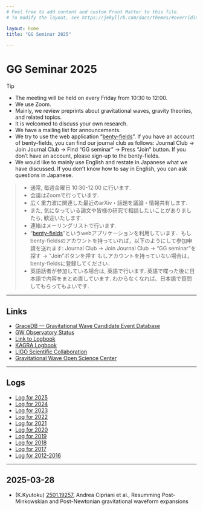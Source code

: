 ```yaml
---
# Feel free to add content and custom Front Matter to this file.
# To modify the layout, see https://jekyllrb.com/docs/themes/#overriding-theme-defaults

layout: home
title: "GG Seminar 2025"

---
```


# GG Seminar 2025

> [!TIP]
> - The meeting will be held on every Friday from 10:30 to 12:00.
> - We use Zoom.
> - Mainly, we review preprints about gravitational waves, gravity theories, and related topics.
> - It is welcomed to discuss your own research.
> - We have a mailing list for announcements.
> - We try to use the web application “[benty-fields](https://www.benty-fields.com/)”. If you have an account of benty-fields, you can find our journal club as follows: Journal Club -> Join Journal Club -> Find “GG seminar” -> Press “Join” button. If you don’t have an account, please sign-up to the benty-fields.
> - We would like to mainly use English and restate in Japanese what we have discussed. If you don’t know how to say in English, you can ask questions in Japanese.


> - 通常, 毎週金曜日 10:30-12:00 に行います.
> - 会議はZoomで行っています.
> - 広く重力波に関連した最近のarXiv・話題を議論・情報共有します.
> - また, 気になっている論文や皆様の研究で相談したいことがありましたら, 歓迎いたします.
> - 連絡はメーリングリストで行います.
> - “[benty-fields](https://www.benty-fields.com/)”というwebアプリケーションを利用しています．もしbenty-fieldsのアカウントを持っていれば，以下のようにして参加申請を送れます: Journal Club -> Join Journal Club -> “GG seminar”を探す -> “Join”ボタンを押す もしアカウントを持っていない場合は，benty-fieldsに登録してください．
> - 英語話者が参加している場合は, 英語で行います. 英語で喋った後に日本語で内容をまとめ直しています. わからなくなれば、日本語で質問してもらってもよいです.

---
## Links
 - [GraceDB — Gravitational Wave Candidate Event Database](https://gracedb.ligo.org/latest/)
 - [GW Observatory Status](https://www.gw-openscience.org/detector_status/)
 - [Link to Logbook](https://monitor.ligo.org/gwstatus)
 - [KAGRA Logbook](http://klog.icrr.u-tokyo.ac.jp/osl/?c=1)
 - [LIGO Scientific Collaboration](https://www.ligo.org/)
 - [Gravitational Wave Open Science Center](https://www.gw-openscience.org/)

---
## Logs
- [Log for 2025](https://www2.yukawa.kyoto-u.ac.jp/~takafumi.kakehi/GG2025_pub.html)
- [Log for 2024](https://www2.yukawa.kyoto-u.ac.jp/~takafumi.kakehi/GG2024_pub.html)
- [Log for 2023](https://www2.yukawa.kyoto-u.ac.jp/~takafumi.kakehi/GG2023_pub.html)
- [Log for 2022](https://www-tap.scphys.kyoto-u.ac.jp/~yamamoto/GG2022_pub.html)
- [Log for 2021](https://www-tap.scphys.kyoto-u.ac.jp/~yamamoto/GG2021_pub.html)
- [Log for 2020](http://www.icrr.u-tokyo.ac.jp/~narikawa/work/GG_seminar/GG2020/GG2020_pub.html)
- [Log for 2019](http://www.icrr.u-tokyo.ac.jp/~narikawa/work/GG_seminar/GG2019/GG2019_pub.html)
- [Log for 2018](http://www.icrr.u-tokyo.ac.jp/~narikawa/work/GG_seminar/GG2018/GG2018_pub.html)
- [Log for 2017](http://www.icrr.u-tokyo.ac.jp/~narikawa/work/GG_seminar/GG2017/GG2017_pub.html)
- [Log for 2012-2016](http://www2.yukawa.kyoto-u.ac.jp/~juryokuha/gg.html)

---

## 2025-03-28
- (K.Kyutoku) [2501.19257](https://arxiv.org/abs/2501.19257), Andrea Cipriani et al., Resumming Post-Minkowskian and Post-Newtonian gravitational waveform expansions


